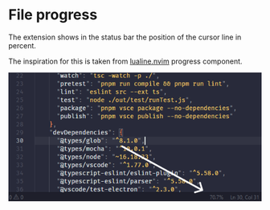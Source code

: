 # File progress

The extension shows in the status bar the position of the cursor line in percent.

The inspiration for this is taken from [lualine.nvim](https://github.com/nvim-lualine/lualine.nvim) progress component.

![Extension preview](./resources/preview.png)
